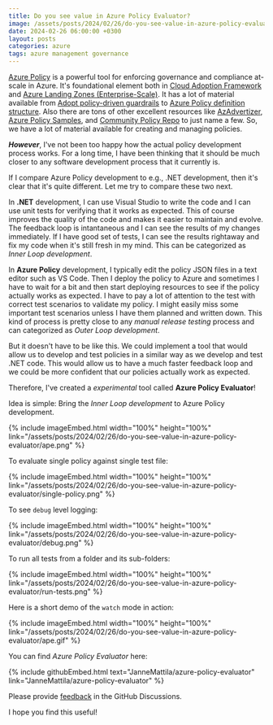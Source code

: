 ```yaml
---
title: Do you see value in Azure Policy Evaluator?
image: /assets/posts/2024/02/26/do-you-see-value-in-azure-policy-evaluator/ape.png
date: 2024-02-26 06:00:00 +0300
layout: posts
categories: azure
tags: azure management governance
---
```

[Azure Policy](https://learn.microsoft.com/en-us/azure/governance/policy/overview)
is a powerful tool for enforcing governance and compliance at-scale in Azure. 
It's foundational element both in 
[Cloud Adoption Framework](https://learn.microsoft.com/en-us/azure/cloud-adoption-framework/)
and 
[Azure Landing Zones (Enterprise-Scale)](https://github.com/Azure/Enterprise-Scale).
It has a lot of material available from 
[Adopt policy-driven guardrails](https://learn.microsoft.com/en-us/azure/cloud-adoption-framework/ready/enterprise-scale/dine-guidance)
to 
[Azure Policy definition structure](https://learn.microsoft.com/en-us/azure/governance/policy/concepts/definition-structure).
Also there are tons of other excellent resources like
[AzAdvertizer](https://www.azadvertizer.net/),
[Azure Policy Samples](https://github.com/Azure/azure-policy/),
and
[Community Policy Repo](https://github.com/Azure/Community-Policy/)
to just name a few.
So, we have a lot of material available for creating and managing policies.

**_However_**, I've not been too happy how the actual policy development process works.
For a long time, I have been thinking that it should be much closer to any
software development process that it currently is.

If I compare Azure Policy development to e.g., .NET development, then it's clear that it's quite different.
Let me try to compare these two next.

In **.NET** development, I can use Visual Studio to write the code and I can use unit tests
for verifying that it works as expected.
This of course improves the quality of the code and makes it easier to maintain and evolve.
The feedback loop is intantaneous and I can see the results of my changes immediately.
If I have good set of tests, I can see the results rightaway and
fix my code when it's still fresh in my mind.
This can be categorized as _Inner Loop development_.

In **Azure Policy** development, I typically edit the policy JSON files in a text editor such as VS Code.
Then I deploy the policy to Azure and sometimes I have to wait for a bit and then start deploying
resources to see if the policy actually works as expected.
I have to pay a lot of attention to the test with correct test scenarios to validate my policy.
I might easily miss some important test scenarios unless I have them planned and written down.
This kind of process is pretty close to any _manual release testing_ process and
can categorized as _Outer Loop development_.

But it doesn't have to be like this. We could implement a tool that would allow us to
develop and test policies in a similar way as we develop and test .NET code.
This would allow us to have a much faster feedback loop and
we could be more confident that our policies actually work as expected.

Therefore, I've created a _experimental_ tool called **Azure Policy Evaluator**!

Idea is simple: Bring the _Inner Loop development_ to Azure Policy development.

{% include imageEmbed.html width="100%" height="100%" link="/assets/posts/2024/02/26/do-you-see-value-in-azure-policy-evaluator/ape.png" %}

To evaluate single policy against single test file:

{% include imageEmbed.html width="100%" height="100%" link="/assets/posts/2024/02/26/do-you-see-value-in-azure-policy-evaluator/single-policy.png" %}

To see `debug` level logging:

{% include imageEmbed.html width="100%" height="100%" link="/assets/posts/2024/02/26/do-you-see-value-in-azure-policy-evaluator/debug.png" %}

To run all tests from a folder and its sub-folders:

{% include imageEmbed.html width="100%" height="100%" link="/assets/posts/2024/02/26/do-you-see-value-in-azure-policy-evaluator/run-tests.png" %}

Here is a short demo of the `watch` mode in action:

{% include imageEmbed.html width="100%" height="100%" link="/assets/posts/2024/02/26/do-you-see-value-in-azure-policy-evaluator/ape.gif" %}

You can find _Azure Policy Evaluator_ here:

{% include githubEmbed.html text="JanneMattila/azure-policy-evaluator" link="JanneMattila/azure-policy-evaluator" %}

Please provide [feedback](https://github.com/JanneMattila/azure-policy-evaluator#feedback)
in the GitHub Discussions.

I hope you find this useful!
